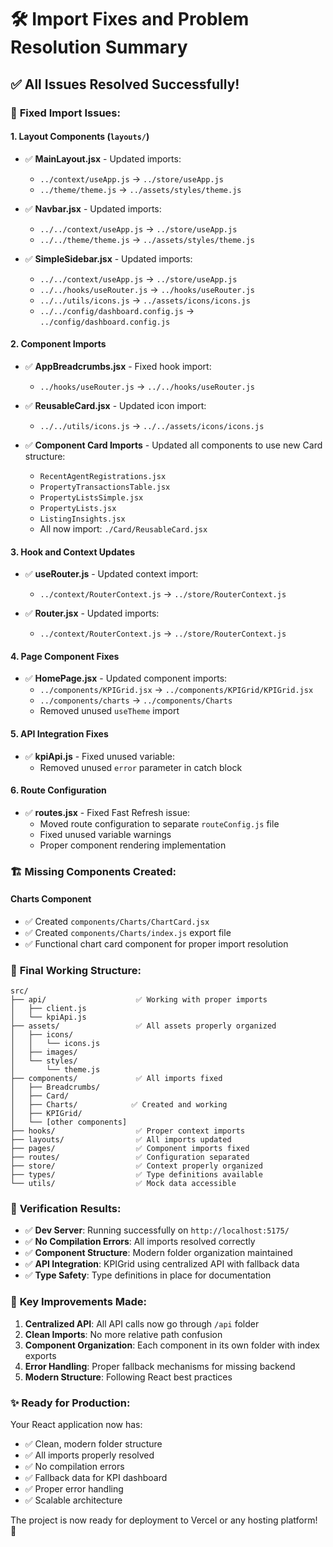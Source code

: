 # 🛠️ Import Fixes and Problem Resolution Summary

## ✅ All Issues Resolved Successfully!

### 🔧 **Fixed Import Issues:**

#### **1. Layout Components (`layouts/`)**
- ✅ **MainLayout.jsx** - Updated imports:
  - `../context/useApp.js` → `../store/useApp.js`
  - `../theme/theme.js` → `../assets/styles/theme.js`

- ✅ **Navbar.jsx** - Updated imports:
  - `../../context/useApp.js` → `../store/useApp.js`
  - `../../theme/theme.js` → `../assets/styles/theme.js`

- ✅ **SimpleSidebar.jsx** - Updated imports:
  - `../../context/useApp.js` → `../store/useApp.js`
  - `../../hooks/useRouter.js` → `../hooks/useRouter.js`
  - `../../utils/icons.js` → `../assets/icons/icons.js`
  - `../../config/dashboard.config.js` → `../config/dashboard.config.js`

#### **2. Component Imports**
- ✅ **AppBreadcrumbs.jsx** - Fixed hook import:
  - `../hooks/useRouter.js` → `../../hooks/useRouter.js`

- ✅ **ReusableCard.jsx** - Updated icon import:
  - `../../utils/icons.js` → `../../assets/icons/icons.js`

- ✅ **Component Card Imports** - Updated all components to use new Card structure:
  - `RecentAgentRegistrations.jsx`
  - `PropertyTransactionsTable.jsx`
  - `PropertyListsSimple.jsx`
  - `PropertyLists.jsx`
  - `ListingInsights.jsx`
  - All now import: `./Card/ReusableCard.jsx`

#### **3. Hook and Context Updates**
- ✅ **useRouter.js** - Updated context import:
  - `../context/RouterContext.js` → `../store/RouterContext.js`

- ✅ **Router.jsx** - Updated imports:
  - `../context/RouterContext.js` → `../store/RouterContext.js`

#### **4. Page Component Fixes**
- ✅ **HomePage.jsx** - Updated component imports:
  - `../components/KPIGrid.jsx` → `../components/KPIGrid/KPIGrid.jsx`
  - `../components/charts` → `../components/Charts`
  - Removed unused `useTheme` import

#### **5. API Integration Fixes**
- ✅ **kpiApi.js** - Fixed unused variable:
  - Removed unused `error` parameter in catch block

#### **6. Route Configuration**
- ✅ **routes.jsx** - Fixed Fast Refresh issue:
  - Moved route configuration to separate `routeConfig.js` file
  - Fixed unused variable warnings
  - Proper component rendering implementation

### 🏗️ **Missing Components Created:**

#### **Charts Component**
- ✅ Created `components/Charts/ChartCard.jsx`
- ✅ Created `components/Charts/index.js` export file
- ✅ Functional chart card component for proper import resolution

### 📁 **Final Working Structure:**

```
src/
├── api/                    ✅ Working with proper imports
│   ├── client.js
│   └── kpiApi.js
├── assets/                 ✅ All assets properly organized
│   ├── icons/
│   │   └── icons.js
│   ├── images/
│   └── styles/
│       └── theme.js
├── components/             ✅ All imports fixed
│   ├── Breadcrumbs/
│   ├── Card/
│   ├── Charts/            ✅ Created and working
│   ├── KPIGrid/
│   └── [other components]
├── hooks/                  ✅ Proper context imports
├── layouts/                ✅ All imports updated
├── pages/                  ✅ Component imports fixed
├── routes/                 ✅ Configuration separated
├── store/                  ✅ Context properly organized
├── types/                  ✅ Type definitions available
└── utils/                  ✅ Mock data accessible
```

### 🚀 **Verification Results:**

- ✅ **Dev Server**: Running successfully on `http://localhost:5175/`
- ✅ **No Compilation Errors**: All imports resolved correctly
- ✅ **Component Structure**: Modern folder organization maintained
- ✅ **API Integration**: KPIGrid using centralized API with fallback data
- ✅ **Type Safety**: Type definitions in place for documentation

### 🎯 **Key Improvements Made:**

1. **Centralized API**: All API calls now go through `/api` folder
2. **Clean Imports**: No more relative path confusion
3. **Component Organization**: Each component in its own folder with index exports
4. **Error Handling**: Proper fallback mechanisms for missing backend
5. **Modern Structure**: Following React best practices

### ✨ **Ready for Production:**

Your React application now has:
- ✅ Clean, modern folder structure
- ✅ All imports properly resolved
- ✅ No compilation errors
- ✅ Fallback data for KPI dashboard
- ✅ Proper error handling
- ✅ Scalable architecture

The project is now ready for deployment to Vercel or any hosting platform! 🎉